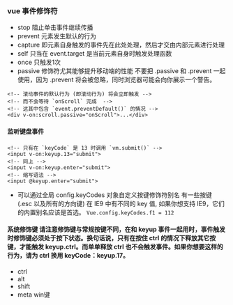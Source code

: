 ### vue 事件修饰符
* stop  阻止单击事件继续传播 
* prevent 元素发生默认的行为
* capture  即元素自身触发的事件先在此处处理，然后才交由内部元素进行处理
* self 只当在 event.target 是当前元素自身时触发处理函数
* once 只触发1次
* passive  修饰符尤其能够提升移动端的性能 不要把 .passive 和 .prevent 一起使用，因为 .prevent 将会被忽略，同时浏览器可能会向你展示一个警告。
```
<!-- 滚动事件的默认行为 (即滚动行为) 将会立即触发 -->
<!-- 而不会等待 `onScroll` 完成  -->
<!-- 这其中包含 `event.preventDefault()` 的情况 -->
<div v-on:scroll.passive="onScroll">...</div>

```
#### 监听键盘事件
```
<!-- 只有在 `keyCode` 是 13 时调用 `vm.submit()` -->
<input v-on:keyup.13="submit">
<!-- 同上 -->
<input v-on:keyup.enter="submit">
<!-- 缩写语法 -->
<input @keyup.enter="submit">
```
* 可以通过全局 config.keyCodes 对象自定义按键修饰符别名  有一些按键 (.esc 以及所有的方向键) 在 IE9 中有不同的 key 值, 如果你想支持 IE9，它们的内置别名应该是首选。
`Vue.config.keyCodes.f1 = 112`
#### 系统修饰键  请注意修饰键与常规按键不同，在和 keyup 事件一起用时，事件触发时修饰键必须处于按下状态。换句话说，只有在按住 ctrl 的情况下释放其它按键，才能触发 keyup.ctrl。而单单释放 ctrl 也不会触发事件。如果你想要这样的行为，请为 ctrl 换用 keyCode：keyup.17。
* ctrl
* alt
* shift
* meta win键

 
